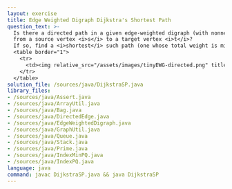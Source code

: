 ```yaml
---
layout: exercise
title: Edge Weighted Digraph Dijkstra's Shortest Path
question_text: >-
  Is there a directed path in a given edge-weighted digraph (with nonnegative edges)
  from a source vertex <i>s</i> to a target vertex <i>t</i>?
  If so, find a <i>shortest</i> such path (one whose total weight is minimal).
  <table border="1">
    <tr>
      <td><img relative_src="/assets/images/tinyEWG-directed.png" title="tinyEWG-directed"></td>
    </tr>
  </table>
solution_file: /sources/java/DijkstraSP.java
library_files:
- /sources/java/Assert.java
- /sources/java/ArrayUtil.java
- /sources/java/Bag.java
- /sources/java/DirectedEdge.java
- /sources/java/EdgeWeightedDigraph.java
- /sources/java/GraphUtil.java
- /sources/java/Queue.java
- /sources/java/Stack.java
- /sources/java/Prime.java
- /sources/java/IndexMinPQ.java
- /sources/java/IndexPQ.java
language: java
command: javac DijkstraSP.java && java DijkstraSP
---
```

